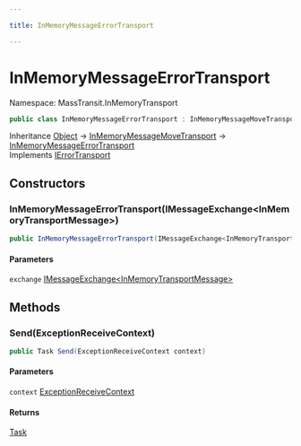 ```yaml
---

title: InMemoryMessageErrorTransport

---
```


# InMemoryMessageErrorTransport

Namespace: MassTransit.InMemoryTransport

```csharp
public class InMemoryMessageErrorTransport : InMemoryMessageMoveTransport, IErrorTransport
```

Inheritance [Object](https://learn.microsoft.com/en-us/dotnet/api/system.object) → [InMemoryMessageMoveTransport](../masstransit-inmemorytransport/inmemorymessagemovetransport) → [InMemoryMessageErrorTransport](../masstransit-inmemorytransport/inmemorymessageerrortransport)<br/>
Implements [IErrorTransport](../../masstransit-abstractions/masstransit-transports/ierrortransport)

## Constructors

### **InMemoryMessageErrorTransport(IMessageExchange\<InMemoryTransportMessage\>)**

```csharp
public InMemoryMessageErrorTransport(IMessageExchange<InMemoryTransportMessage> exchange)
```

#### Parameters

`exchange` [IMessageExchange\<InMemoryTransportMessage\>](../masstransit-transports-fabric/imessageexchange-1)<br/>

## Methods

### **Send(ExceptionReceiveContext)**

```csharp
public Task Send(ExceptionReceiveContext context)
```

#### Parameters

`context` [ExceptionReceiveContext](../../masstransit-abstractions/masstransit/exceptionreceivecontext)<br/>

#### Returns

[Task](https://learn.microsoft.com/en-us/dotnet/api/system.threading.tasks.task)<br/>
